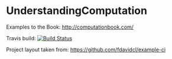 # UnderstandingComputation

Examples to the Book: http://computationbook.com/

Travis build: [![Build Status](https://travis-ci.org/LukasWoodtli/UnderstandingComputation.svg?branch=master)](https://travis-ci.org/LukasWoodtli/UnderstandingComputation)

Project layout taken from: https://github.com/fdavidcl/example-ci
